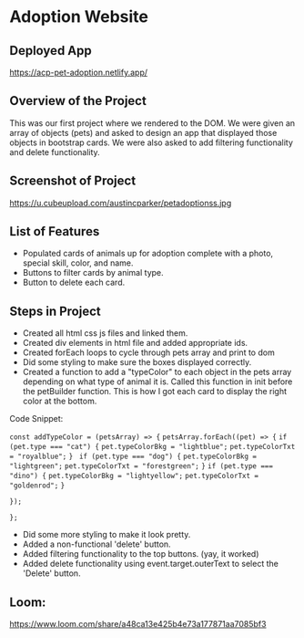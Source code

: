 # Adoption Website

## Deployed App

https://acp-pet-adoption.netlify.app/

## Overview of the Project

This was our first project where we rendered to the DOM. We were given an array of objects (pets) and asked to design an app that displayed those objects in bootstrap cards. We were also asked to add filtering functionality and delete functionality.

## Screenshot of Project

https://u.cubeupload.com/austincparker/petadoptionss.jpg

## List of Features

- Populated cards of animals up for adoption complete with a photo, special skill, color, and name.
- Buttons to filter cards by animal type.
- Button to delete each card.


## Steps in Project

- Created all html css js files and linked them.
- Created div elements in html file and added appropriate ids.
- Created forEach loops to cycle through pets array and print to dom
- Did some styling to make sure the boxes displayed correctly.
- Created a function to add a "typeColor" to each object in the pets array depending on what type of animal it is. Called this function in init before the petBuilder function. This is how I got each card to display the right color at the bottom. 

Code Snippet: 

`const addTypeColor = (petsArray) => {`
  `petsArray.forEach((pet) => {`
    `if (pet.type === "cat") {`
      `pet.typeColorBkg = "lightblue";`
      `pet.typeColorTxt = "royalblue";`
    `} `
    `if (pet.type === "dog") {`
      `pet.typeColorBkg = "lightgreen";`
      `pet.typeColorTxt = "forestgreen";`
    `}` 
    `if (pet.type === "dino") {`
      `pet.typeColorBkg = "lightyellow";`
      `pet.typeColorTxt = "goldenrod";`
    `}` 

  `});`

`};`

- Did some more styling to make it look pretty.
- Added a non-functional 'delete' button.
- Added filtering functionality to the top buttons. (yay, it worked)
- Added delete functionality using event.target.outerText to select the 'Delete' button.

## Loom: 

https://www.loom.com/share/a48ca13e425b4e73a177871aa7085bf3
